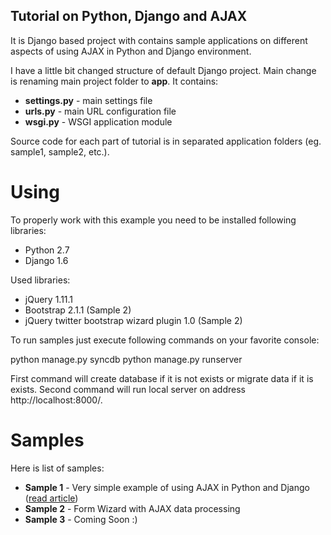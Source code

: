 Tutorial on Python, Django and AJAX
-----------------------------------

It is Django based project with contains sample applications on different aspects of using AJAX in Python and Django environment.

I have a little bit changed structure of default Django project. Main change is renaming main project folder to **app**. It contains:

* **settings.py** - main settings file
* **urls.py** - main URL configuration file
* **wsgi.py** - WSGI application module

Source code for each part of tutorial is in separated application folders (eg. sample1, sample2, etc.).

# Using

To properly work with this example you need to be installed following libraries:

* Python 2.7
* Django 1.6

Used libraries:

* jQuery 1.11.1
* Bootstrap 2.1.1 (Sample 2)
* jQuery twitter bootstrap wizard plugin 1.0 (Sample 2)

To run samples just execute following commands on your favorite console:

  python manage.py syncdb
  python manage.py runserver

First command will create database if it is not exists or migrate data if it is exists. Second command will run local server on address http://localhost:8000/.

# Samples

Here is list of samples:

* **Sample 1** - Very simple example of using AJAX in Python and Django ([read article](http://kenanbek.me/post/very-simple-example-on-using-ajax-in-python-and-django/))
* **Sample 2** - Form Wizard with AJAX data processing
* **Sample 3** - Coming Soon :)
